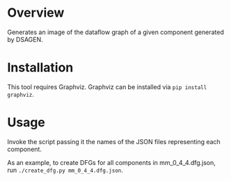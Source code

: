# Overview

Generates an image of the dataflow graph of a given component generated by DSAGEN.

# Installation
This tool requires Graphviz. Graphviz can be installed via `pip install graphviz`.

# Usage
Invoke the script passing it the names of the JSON files representing each component.

As an example, to create DFGs for all components in mm_0_4_4.dfg.json, run `./create_dfg.py mm_0_4_4.dfg.json`.
